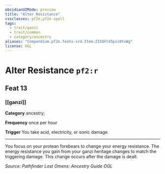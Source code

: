 ```yaml
---
obsidianUIMode: preview
title: "Alter Resistance"
cssclasses: pf2e,pf2e-spell
tags:
  - trait/ganzi
  - trait/common
  - category/ancestry
aliases: "Compendium.pf2e.feats-srd.Item.Z15QFC45psi0txWg"
license: OGL
---
```

# Alter Resistance `pf2:r`
## Feat 13
### [[ganzi]]

**Category** ancestry; 




**Frequency** once per hour

**Trigger** You take acid, electricity, or sonic damage.

* * *

You focus on your protean forebears to change your energy resistance. The energy resistance you gain from your ganzi heritage changes to match the triggering damage. This change occurs after the damage is dealt.

*Source: Pathfinder Lost Omens: Ancestry Guide*
*OGL*